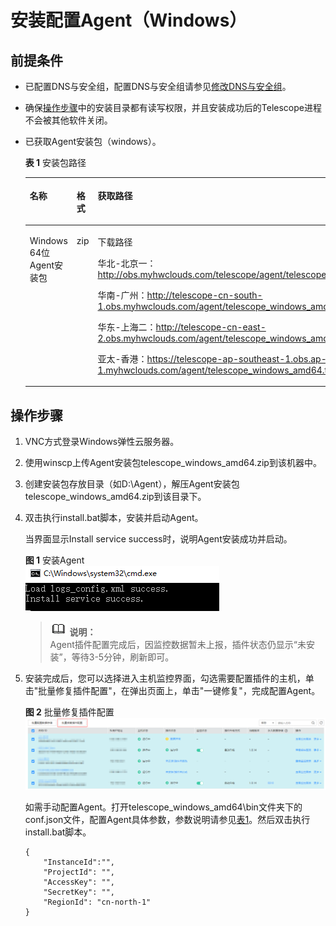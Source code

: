# 安装配置Agent（Windows）<a name="ZH-CN_TOPIC_0110258146"></a>

## 前提条件<a name="section843453701616"></a>

-   已配置DNS与安全组，配置DNS与安全组请参见[修改DNS与安全组](https://support.huaweicloud.com/ces_faq/ces_faq_0038.html)。
-   确保[操作步骤](#section1251913413419)中的安装目录都有读写权限，并且安装成功后的Telescope进程不会被其他软件关闭。
-   已获取Agent安装包（windows）。

    **表 1**  安装包路径

    <a name="zh-cn_topic_0078544024_table3148844917055"></a>
    <table><thead align="left"><tr id="zh-cn_topic_0078544024_row5377394617055"><th class="cellrowborder" valign="top" width="20%" id="mcps1.2.4.1.1"><p id="zh-cn_topic_0078544024_p6072235217055"><a name="zh-cn_topic_0078544024_p6072235217055"></a><a name="zh-cn_topic_0078544024_p6072235217055"></a>名称</p>
    </th>
    <th class="cellrowborder" valign="top" width="8%" id="mcps1.2.4.1.2"><p id="zh-cn_topic_0078544024_p1956351617055"><a name="zh-cn_topic_0078544024_p1956351617055"></a><a name="zh-cn_topic_0078544024_p1956351617055"></a>格式</p>
    </th>
    <th class="cellrowborder" valign="top" width="72%" id="mcps1.2.4.1.3"><p id="zh-cn_topic_0078544024_p4114093117055"><a name="zh-cn_topic_0078544024_p4114093117055"></a><a name="zh-cn_topic_0078544024_p4114093117055"></a>获取路径</p>
    </th>
    </tr>
    </thead>
    <tbody><tr id="zh-cn_topic_0078544024_row4408113517055"><td class="cellrowborder" valign="top" width="20%" headers="mcps1.2.4.1.1 "><p id="zh-cn_topic_0078544024_p1380221617055"><a name="zh-cn_topic_0078544024_p1380221617055"></a><a name="zh-cn_topic_0078544024_p1380221617055"></a>Windows 64位Agent安装包</p>
    </td>
    <td class="cellrowborder" valign="top" width="8%" headers="mcps1.2.4.1.2 "><p id="zh-cn_topic_0078544024_p4423771717055"><a name="zh-cn_topic_0078544024_p4423771717055"></a><a name="zh-cn_topic_0078544024_p4423771717055"></a>zip</p>
    </td>
    <td class="cellrowborder" valign="top" width="72%" headers="mcps1.2.4.1.3 "><p id="zh-cn_topic_0078544024_p2648534317055"><a name="zh-cn_topic_0078544024_p2648534317055"></a><a name="zh-cn_topic_0078544024_p2648534317055"></a>下载路径</p>
    <p id="p13161429133514"><a name="p13161429133514"></a><a name="p13161429133514"></a>华北-北京一：<a href="https://obs.myhwclouds.com/telescope/agent/telescope_windows_amd64.zip" target="_blank" rel="noopener noreferrer">http://obs.myhwclouds.com/telescope/agent/telescope_windows_amd64.zip</a></p>
    <p id="p14317929163510"><a name="p14317929163510"></a><a name="p14317929163510"></a>华南-广州：<a href="http://telescope-cn-south-1.obs.myhwclouds.com/agent/telescope_windows_amd64.zip" target="_blank" rel="noopener noreferrer">http://telescope-cn-south-1.obs.myhwclouds.com/agent/telescope_windows_amd64.zip</a></p>
    <p id="p531762920357"><a name="p531762920357"></a><a name="p531762920357"></a>华东-上海二：<a href="http://telescope-cn-east-2.obs.myhwclouds.com/agent/telescope_windows_amd64.zip" target="_blank" rel="noopener noreferrer">http://telescope-cn-east-2.obs.myhwclouds.com/agent/telescope_windows_amd64.zip</a></p>
    <p id="p575185010570"><a name="p575185010570"></a><a name="p575185010570"></a>亚太-香港：<a href="https://telescope-ap-southeast-1.obs.ap-southeast-1.myhwclouds.com/agent/telescope_windows_amd64.tar.gz">https://telescope-ap-southeast-1.obs.ap-southeast-1.myhwclouds.com/agent/telescope_windows_amd64.tar.gz</a></p>
    </td>
    </tr>
    </tbody>
    </table>


## 操作步骤<a name="section1251913413419"></a>

1.  VNC方式登录Windows弹性云服务器。
2.  使用winscp上传Agent安装包telescope\_windows\_amd64.zip到该机器中。
3.  创建安装包存放目录（如D:\\Agent），解压Agent安装包telescope\_windows\_amd64.zip到该目录下。
4.  双击执行install.bat脚本，安装并启动Agent。

    当界面显示Install service success时，说明Agent安装成功并启动。

    **图 1**  安装Agent<a name="fig15988419512"></a>  
    ![](figures/安装Agent.png "安装Agent")

    >![](public_sys-resources/icon-note.gif) **说明：**   
    >Agent插件配置完成后，因监控数据暂未上报，插件状态仍显示“未安装”，等待3-5分钟，刷新即可。  

5.  安装完成后，您可以选择进入主机监控界面，勾选需要配置插件的主机，单击"批量修复插件配置"，在弹出页面上，单击"一键修复"，完成配置Agent。

    **图 2**  批量修复插件配置<a name="fig62115119195"></a>  
    ![](figures/批量修复插件配置-0.png "批量修复插件配置-0")

    如需手动配置Agent。打开telescope\_windows\_amd64\\bin文件夹下的conf.json文件，配置Agent具体参数，参数说明请参见[表1](手动配置Agent.md#zh-cn_topic_0078544025_table6225399118403)。然后双击执行install.bat脚本。

    ```
    {
        "InstanceId":"",
        "ProjectId": "",
        "AccessKey": "",
        "SecretKey": "",
        "RegionId": "cn-north-1"
    }
    ```


